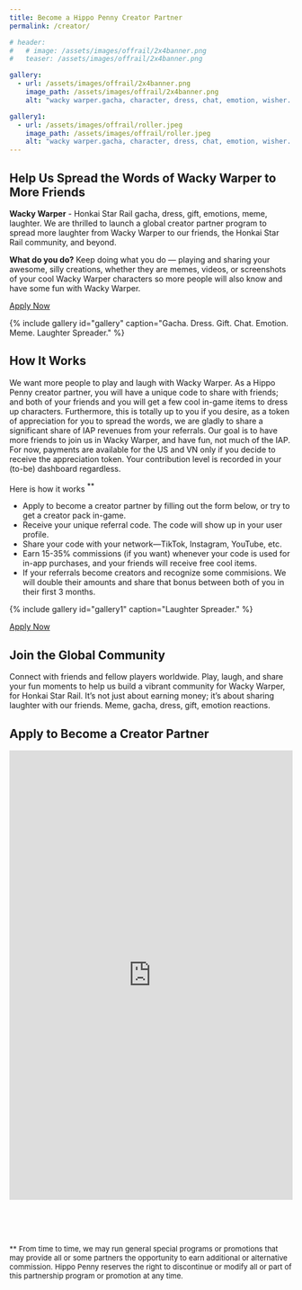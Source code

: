 ```yaml
---
title: Become a Hippo Penny Creator Partner
permalink: /creator/

# header:
#   # image: /assets/images/offrail/2x4banner.png
#   teaser: /assets/images/offrail/2x4banner.png

gallery:
  - url: /assets/images/offrail/2x4banner.png
    image_path: /assets/images/offrail/2x4banner.png
    alt: "wacky warper.gacha, character, dress, chat, emotion, wisher. Top charts in casual game."

gallery1:
  - url: /assets/images/offrail/roller.jpeg
    image_path: /assets/images/offrail/roller.jpeg
    alt: "wacky warper.gacha, character, dress, chat, emotion, wisher. Top charts in casual game."
---
```


## Help Us Spread the Words of Wacky Warper to More Friends

**Wacky Warper** - Honkai Star Rail gacha, dress, gift, emotions, meme, laughter. We are thrilled to launch a global creator partner program to spread more laughter from Wacky Warper to our friends, the Honkai Star Rail community, and beyond. 

**What do you do?** Keep doing what you do — playing and sharing your awesome, silly creations, whether they are memes, videos, or screenshots of your cool Wacky Warper characters so more people will also know and have some fun with Wacky Warper. 

<section class="creator-partner-hero">
  <div class="container">
    <div class="row">
      <div class="col-lg-6">
        <a href="#apply" class="btn btn--primary">Apply Now</a>
      </div>
    </div>
  </div>
</section>

{% include gallery id="gallery" caption="Gacha. Dress. Gift. Chat. Emotion. Meme. Laughter Spreader." %}

## How It Works
We want more people to play and laugh with Wacky Warper. As a Hippo Penny creator partner, you will have a unique code to share with friends; and both of your friends and you will get a few cool in-game items to dress up characters. Furthermore, this is totally up to you if you desire, as a token of appreciation for you to spread the words, we are gladly to share a significant share of IAP revenues from your referrals. Our goal is to have more friends to join us in Wacky Warper, and have fun, not much of the IAP. For now, payments are available for the US and VN only if you decide to receive the appreciation token. Your contribution level is recorded in your (to-be) dashboard regardless. 

Here is how it works <sup style="font-size: small;">**</sup>
    
- Apply to become a creator partner by filling out the form below, or try to get a creator pack in-game.
- Receive your unique referral code. The code will show up in your user profile.
- Share your code with your network—TikTok, Instagram, YouTube, etc.
- Earn 15-35% commissions (if you want) whenever your code is used for in-app purchases, and your friends will receive free cool items.
- If your referrals become creators and recognize some commisions. We will double their amounts and share that bonus between both of you in their first 3 months. 

{% include gallery id="gallery1" caption="Laughter Spreader." %}

<section class="creator-partner-hero">
  <div class="container">
    <div class="row">
      <div class="col-lg-6">
        <a href="#apply" class="btn btn--primary">Apply Now</a>
      </div>
    </div>
  </div>
</section>

## Join the Global Community
Connect with friends and fellow players worldwide. Play, laugh, and share your fun moments to help us build a vibrant community for Wacky Warper, for Honkai Star Rail. It’s not just about earning money; it’s about sharing laughter with our friends. Meme, gacha, dress, gift, emotion reactions.


<section id="apply" class="creator-partner-apply">
  <div class="container">
    <h2>Apply to Become a Creator Partner</h2>
    <iframe src="https://forms.gle/WQ389Fp2oafWV5RP8" width="100%" height="800px" frameborder="0" marginheight="0" marginwidth="0">Loading…</iframe>
  </div>
</section>
  
<br><br><br> 
  
<span style="font-size: small;">** From time to time, we may run general special programs or promotions that may provide all or some partners the opportunity to earn additional or alternative commission. Hippo Penny reserves the right to discontinue or modify all or part of this partnership program or promotion at any time.</span>

